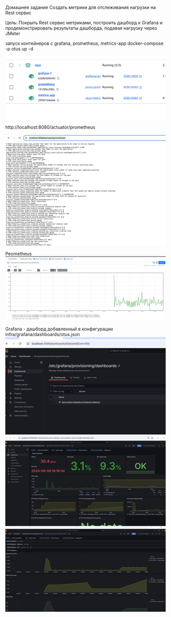 Домашнее задание
Создать метрики для отслеживания нагрузки на Rest сервис

Цель:
Покрыть Rest сервис метриками, построить дашборд к Grafana и продемонстрировать результаты дашборда, подавая нагрузку через JMeter

запуск контейнеров с grafana, prometheus, metrics-app
docker-compose -p otus up -d

![img_1.png](img_1.png)

http://localhost:8080/actuator/prometheus


![img.png](img.png)

Peometheus
![img_2.png](img_2.png)

Grafana - дашборд добавленный в конфигурации infra/grafana/dashboards/otus.json
![img_3.png](img_3.png)
![img_4.png](img_4.png)
![img_5.png](img_5.png)

